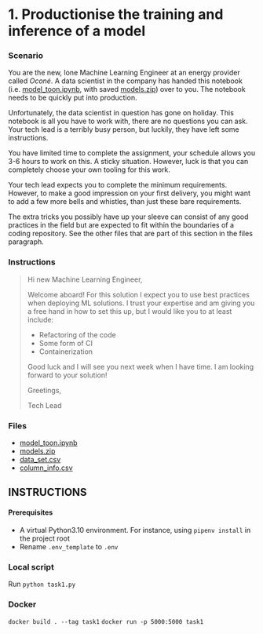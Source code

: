 # 1. Productionise the training and inference of a model

### Scenario

You are the new, lone Machine Learning Engineer at an energy provider called *Oconé*. A data scientist in the company has handed this notebook (i.e. [model_toon.ipynb](https://sacodeassessment.blob.core.windows.net/public/model_toon.ipynb), with saved [models.zip](https://sacodeassessment.blob.core.windows.net/public/models.zip)) over to you. The notebook needs to be quickly put into production. 

Unfortunately, the data scientist in question has gone on holiday. This notebook is all you have to work with, there are no questions you can ask. Your tech lead is a terribly busy person, but luckily, they have left some instructions. 

You have limited time to complete the assignment, your schedule allows you 3-6 hours to work on this. A sticky situation. However, luck is that you can completely choose your own tooling for this work. 

Your tech lead expects you to complete the minimum requirements. However, to make a good impression on your first delivery, you might want to add a few more bells and whistles, than just these bare requirements. 

The extra tricks you possibly have up your sleeve can consist of any good practices in the field but are expected to fit within the boundaries of a coding repository. See the other files that are part of this section in the files paragraph.

### Instructions 
 
>Hi new Machine Learning Engineer, 
>
>Welcome aboard! For this solution I expect you to use best practices when deploying ML solutions. I trust your expertise and am giving you a free hand in how to set this up, but I would like you to at least include: 
>
>- Refactoring of the code
>- Some form of CI 
>- Containerization 
>
>
>Good luck and I will see you next week when I have time. I am looking forward to your solution! 
>
>Greetings, 
>
>Tech Lead

### Files

  - [model_toon.ipynb](https://sacodeassessment.blob.core.windows.net/public/model_toon.ipynb)
  - [models.zip](https://sacodeassessment.blob.core.windows.net/public/models.zip)
  - [data_set.csv](https://sacodeassessment.blob.core.windows.net/public/data_set.csv)
  - [column_info.csv](https://sacodeassessment.blob.core.windows.net/public/column_info.csv)


  ## INSTRUCTIONS

#### Prerequisites
- A virtual Python3.10 environment. For instance, using `pipenv install` in the project root
- Rename `.env_template` to `.env`

### Local script
Run `python task1.py` 

### Docker
`docker build . --tag task1`
`docker run -p 5000:5000 task1`
